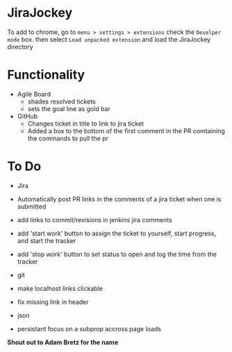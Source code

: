 JiraJockey
==========

To add to chrome, go to `menu > settings > extensions` check the `Develper mode` box. then  select `Load unpacked extension` and load the JiraJockey directory

Functionality
=============

* Agile Board
  * shades resolved tickets
  * sets the goal line as gold bar
* GitHub
  * Changes ticket in title to link to jira ticket 
  * Added a box to the bottom of the first comment in the PR comtaining the commands to pull the pr

To Do
=====

* Jira
 * Automatically post PR links in the comments of a jira ticket when one is submitted
 * add links to commit/revisions in jenkins jira comments
 * add 'start work' button to assign the ticket to yourself, start progress, and start the tracker
 * add 'stop work' button to set status to open and log the time from the tracker
 
* git
 * make localhost links clickable
 * fix missing link in header

* json
 * persistant focus on a subprop accross page loads


**Shout out to Adam Bretz for the name**
